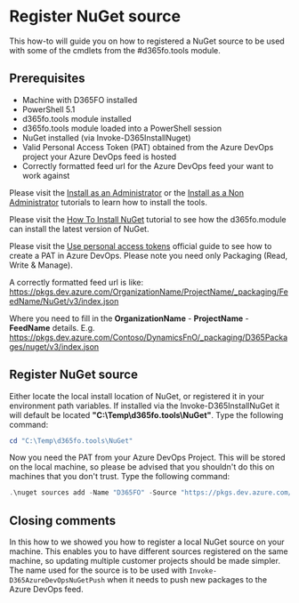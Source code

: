﻿# **Register NuGet source**

This how-to will guide you on how to registered a NuGet source to be used with some of the cmdlets from the #d365fo.tools module.

## **Prerequisites**
* Machine with D365FO installed
* PowerShell 5.1
* d365fo.tools module installed
* d365fo.tools module loaded into a PowerShell session
* NuGet installed (via Invoke-D365InstallNuget)
* Valid Personal Access Token (PAT) obtained from the Azure DevOps project your Azure DevOps feed is hosted
* Correctly formatted feed url for the Azure DevOps feed your want to work against

Please visit the [Install as an Administrator](https://github.com/d365collaborative/d365fo.tools/wiki/Tutorial-Install-Administrator) or the [Install as a Non Administrator](https://github.com/d365collaborative/d365fo.tools/wiki/Tutorial-Install-Non-Administrator) tutorials to learn how to install the tools.

Please visit the [How To Install NuGet](https://github.com/d365collaborative/d365fo.tools/wiki/How-To-Install-NuGet) tutorial to see how the d365fo.module can install the latest version of NuGet.

Please visit the [Use personal access tokens](https://docs.microsoft.com/en-us/azure/devops/organizations/accounts/use-personal-access-tokens-to-authenticate?view=azure-devops&tabs=preview-page) official guide to see how to create a PAT in Azure DevOps. Please note you need only Packaging (Read, Write & Manage).

A correctly formatted feed url is like:
https://pkgs.dev.azure.com/OrganizationName/ProjectName/_packaging/FeedName/NuGet/v3/index.json

Where you need to fill in the **OrganizationName** - **ProjectName** - **FeedName** details. E.g.
https://pkgs.dev.azure.com/Contoso/DynamicsFnO/_packaging/D365Packages/nuget/v3/index.json

## **Register NuGet source**
Either locate the local install location of NuGet, or registered it in your environment path variables. If installed via the Invoke-D365InstallNuGet it will default be located **"C:\Temp\d365fo.tools\NuGet"**. Type the following command:

```powershell
cd "C:\Temp\d365fo.tools\NuGet"
```

Now you need the PAT from your Azure DevOps Project. This will be stored on the local machine, so please be advised that you shouldn't do this on machines that you don't trust. Type the following command:

```powershell
.\nuget sources add -Name "D365FO" -Source "https://pkgs.dev.azure.com/Contoso/DynamicsFnO/_packaging/D365Packages/NuGet/v3/index.json" -username "alice@contoso.dk" -password "uVWw43FLzaWk9H2EDguXMVYD3DaWj3aHBL6bfZkc21cmkwoK8X78"
```

## **Closing comments**
In this how to we showed you how to register a local NuGet source on your machine. This enables you to have different sources registered on the same machine, so updating multiple customer projects should be made simpler. The name used for the source is to be used with `Invoke-D365AzureDevOpsNuGetPush` when it needs to push new packages to the Azure DevOps feed.